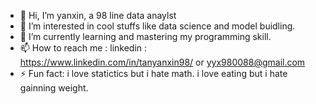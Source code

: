 - 👋 Hi, I’m yanxin, a 98 line data anaylst
- 👀 I’m interested in cool stuffs like data science and model buidling. 
- 🌱 I’m currently learning and mastering my programming skill. 
- 📫 How to reach me : linkedin : https://www.linkedin.com/in/tanyanxin98/ or yyx980088@gmail.com
- ⚡ Fun fact: i love statictics but i hate math. i love eating but i hate gainning weight. 

<!---
yyx980088/yyx980088 is a ✨ special ✨ repository because its `README.md` (this file) appears on your GitHub profile.
You can click the Preview link to take a look at your changes.
--->
